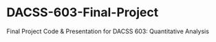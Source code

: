 # DACSS-603-Final-Project
Final Project Code &amp; Presentation for DACSS 603: Quantitative Analysis
